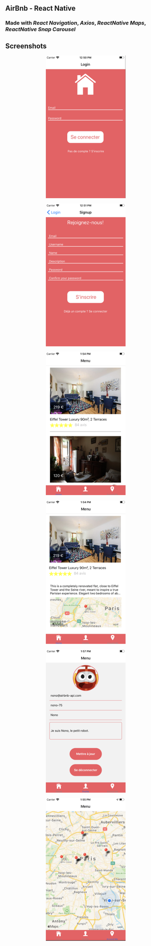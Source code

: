 ## AirBnb - React Native

### Made with _React Navigation_, _Axios_, _ReactNative Maps_, _ReactNative Snap Carousel_

## Screenshots

<p align="center"><img src="./login.png" width="250" alt="Login Screen"></p>

<p align="center"><img src="./signup.png" width="250" alt="Signup Screen"></p>

<p align="center"><img src="./home.png" width="250" alt="Home Screen"></p>

<p align="center"><img src="./room.png" width="250" alt="Room Screen"></p>

<p align="center"><img src="./profile.png" width="250" alt="Profile Screen"></p>

<p align="center"><img src="./aroundme.png" width="250" alt="Aroundme Screen"></p>
